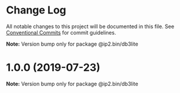 # Change Log

All notable changes to this project will be documented in this file.
See [Conventional Commits](https://conventionalcommits.org) for commit guidelines.



**Note:** Version bump only for package @ip2.bin/db3lite





# 1.0.0 (2019-07-23)

**Note:** Version bump only for package @ip2.bin/db3lite
